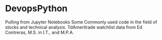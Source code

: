 # DevopsPython
Pulling from Jupyter Notebooks Some Commonly used code in the field of stocks and technical analysis.  TdAmeritrade watchlist data from Ed Contreras, M.S. in I.T., and M.P.A.
